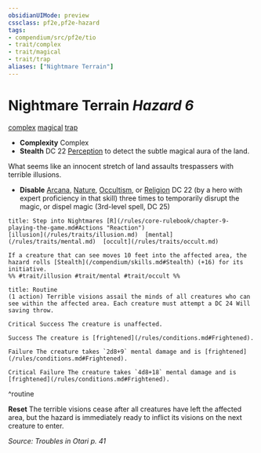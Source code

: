 ```yaml
---
obsidianUIMode: preview
cssclass: pf2e,pf2e-hazard
tags:
- compendium/src/pf2e/tio
- trait/complex
- trait/magical
- trait/trap
aliases: ["Nightmare Terrain"]
---
```

# Nightmare Terrain *Hazard 6*  
[complex](/rules/traits/complex.md)  [magical](/rules/traits/magical.md)  [trap](/rules/traits/trap.md)  

- **Complexity** Complex
- **Stealth** DC 22 [Perception](/compendium/skills.md#Perception) to detect the subtle magical aura of the land.  

What seems like an innocent stretch of land assaults trespassers with terrible illusions.

- **Disable** [Arcana](/compendium/skills.md#Arcana), [Nature](/compendium/skills.md#Nature), [Occultism](/compendium/skills.md#Occultism), or [Religion](/compendium/skills.md#Religion) DC 22 (by a hero with expert proficiency in that skill) three times to temporarily disrupt the magic, or dispel magic (3rd-level spell, DC 25)  
     
```ad-embed-ability
title: Step into Nightmares [R](/rules/core-rulebook/chapter-9-playing-the-game.md#Actions "Reaction")
[illusion](/rules/traits/illusion.md)  [mental](/rules/traits/mental.md)  [occult](/rules/traits/occult.md)  

If a creature that can see moves 10 feet into the affected area, the hazard rolls [Stealth](/compendium/skills.md#Stealth) (+16) for its initiative.  
%% #trait/illusion #trait/mental #trait/occult %%
```

```ad-pf2-summary
title: Routine
(1 action) Terrible visions assail the minds of all creatures who can see within the affected area. Each creature must attempt a DC 24 Will saving throw.

Critical Success The creature is unaffected.

Success The creature is [frightened](/rules/conditions.md#Frightened).

Failure The creature takes `2d8+9` mental damage and is [frightened](/rules/conditions.md#Frightened).

Critical Failure The creature takes `4d8+18` mental damage and is [frightened](/rules/conditions.md#Frightened).
```
^routine

**Reset** The terrible visions cease after all creatures have left the affected area, but the hazard is immediately ready to inflict its visions on the next creature to enter.  

*Source: Troubles in Otari p. 41*